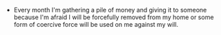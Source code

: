 - Every month I'm gathering a pile of money and giving it to someone because I'm afraid I will be forcefully removed from my home or some form of coercive force will be used on me against my will.